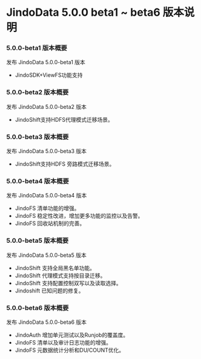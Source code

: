 # JindoData 5.0.0 beta1 ~ beta6 版本说明

### 5.0.0-beta1 版本概要

发布 JindoData 5.0.0-beta1 版本
- JindoSDK+ViewFS功能支持


### 5.0.0-beta2 版本概要

发布 JindoData 5.0.0-beta2 版本

- JindoShift支持HDFS代理模式迁移场景。

### 5.0.0-beta3 版本概要

发布 JindoData 5.0.0-beta3 版本

- JindoShift支持HDFS 旁路模式迁移场景。


### 5.0.0-beta4 版本概要

发布 JindoData 5.0.0-beta4 版本

- JindoFS 清单功能的增强。
- JindoFS 稳定性改进，增加更多功能的监控以及告警。
- JindoFS 回收站机制的完善。


### 5.0.0-beta5 版本概要

发布 JindoData 5.0.0-beta5 版本

- JindoShift 支持全局黑名单功能。
- JindoShift 代理模式支持按目录迁移。
- JindoShift 支持配置控制双写以及读取选择。
- Jindoshift 已知问题的修复。


### 5.0.0-beta6 版本概要

发布 JindoData 5.0.0-beta6 版本

- JindoAuth 增加单元测试以及Runjob的覆盖度。
- JindoFS 清单以及审计日志功能的增强。
- JindoFS 元数据统计分析和DU/COUNT优化。

